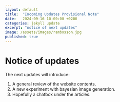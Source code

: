 ```yaml
---
layout: default
title:  "Incoming Updates Provisional Note"
date:   2024-09-16 10:00:00 +0200
categories: jekyll update
excerpt: "notice of next updates"
image: /assets/images/rambosson.jpg
published: true
---
```


# Notice of updates

The next updates will introduce: 

1) A general review of the website contents.
2) A new experiment with bayesian image generation.
3) Hopefully a chatbox under the articles.



